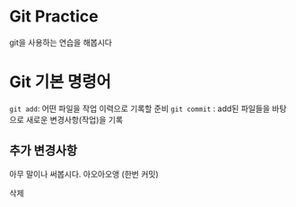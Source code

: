 # Git Practice

git을 사용하는 연습을 해봅시다

# Git 기본 명령어

`git add`: 어떤 파일을 작업 이력으로 기록할 준비
`git commit` : add된 파일들을 바탕으로 새로운 변경사항(작업)을 기록

## 추가 변경사항

아무 말이나 써봅시다. 아오아오앵 (한번 커밋)

삭제